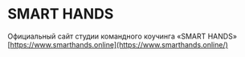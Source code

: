 # SMART HANDS
Официальный сайт студии командного коучинга «SMART HANDS»
[https://www.smarthands.online](https://www.smarthands.online/)
